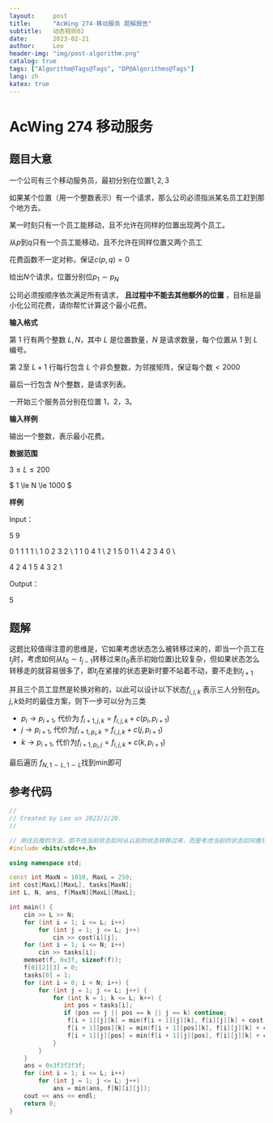 ```yaml
---
layout:     post
title:      "AcWing 274-移动服务 题解报告"
subtitle:   动态规则02
date:       2023-02-21
author:     Leo
header-img: "img/post-algorithm.png"
catalog: true
tags: ["Algorithm@Tags@Tags", "DP@Algorithms@Tags"]
lang: zh
katex: true
---
```

# AcWing 274 移动服务

## 题目大意

一个公司有三个移动服务员，最初分别在位置$1, 2, 3$

如果某个位置（用一个整数表示）有一个请求，那么公司必须指派某名员工赶到那个地方去。

某一时刻只有一个员工能移动，且不允许在同样的位置出现两个员工。

从$p$到$q$只有一个员工能移动，且不允许在同样位置又两个员工

花费函数不一定对称，保证$c(p, q) = 0$

给出$N$个请求，位置分别位$p_1 \sim p_N$

公司必须按顺序依次满足所有请求， **且过程中不能去其他额外的位置** ，目标是最小化公司花费，请你帮忙计算这个最小花费。

**输入格式**

第 $1$ 行有两个整数 $L,N$，其中 $L$ 是位置数量，$N$ 是请求数量，每个位置从 $1$ 到 $L$ 编号。

第 $2$至 $L+1$ 行每行包含 $L$ 个非负整数，为邻接矩阵，保证每个数$<2000$

最后一行包含 $N$个整数，是请求列表。

一开始三个服务员分别在位置 $1，2，3$。

**输入样例**

输出一个整数，表示最小花费。

**数据范围**

$3 \le L \le 200$

$ 1 \le N \le 1000 $

**样例**

Input：

5 9 

0 1 1 1 1 \\
1 0 2 3 2 \\
1 1 0 4 1 \\
2 1 5 0 1 \\
4 2 3 4 0 \\

4 2 4 1 5 4 3 2 1

Output：

5

## 题解

这题比较值得注意的思维是，它如果考虑状态怎么被转移过来的，即当一个员工在$t_j$时，考虑如何从$t_0 \sim t_{j-1}$转移过来($t_0$表示初始位置)比较复杂，但如果状态怎么转移走的就容易很多了，即$t_j$在紧接的状态更新时要不站着不动，要不走到$t_{j+1}$

并且三个员工显然是轮换对称的，以此可以设计以下状态$f_{i, j, k}$ 表示三人分别在$p_i, j, k$处时的最佳方案，则下一步可以分为三类

* $p_i \rightarrow p_{i+1}$, 代价为 $f_{i+1, j, k} = f_{i, j, k} + c(p_i, p_{i+1})$
* $j \rightarrow p_{i+1}$, 代价为$f_{i+1, p_i, k} = f_{i, j, k} + c(j, p_{i+1})$
* $k \rightarrow p_{i+1}$, 代价为$f_{i+1, p_i, j} = f_{i, j, k} + c(k, p_{i+1})$

最后遍历 $f_{N, 1 \sim L, 1 \sim L}$找到min即可

## 参考代码

```cpp
//
// Created by Leo on 2023/2/20.
//

// 用往后推的方法，即不找当前状态如何从以前的状态转移过来，而是考虑当前的状态如何推导到下一个状态
#include <bits/stdc++.h>

using namespace std;

const int MaxN = 1010, MaxL = 250;
int cost[MaxL][MaxL], tasks[MaxN];
int L, N, ans, f[MaxN][MaxL][MaxL];

int main() {
    cin >> L >> N;
    for (int i = 1; i <= L; i++)
        for (int j = 1; j <= L; j++)
            cin >> cost[i][j];
    for (int i = 1; i <= N; i++)
        cin >> tasks[i];
    memset(f, 0x3f, sizeof(f));
    f[0][2][3] = 0;
    tasks[0] = 1;
    for (int i = 0; i < N; i++) {
        for (int j = 1; j <= L; j++) {
            for (int k = 1; k <= L; k++) {
               int pos = tasks[i];
               if (pos == j || pos == k || j == k) continue;
                f[i + 1][j][k] = min(f[i + 1][j][k], f[i][j][k] + cost[pos][tasks[i + 1]]);
                f[i + 1][pos][k] = min(f[i + 1][pos][k], f[i][j][k] + cost[j][tasks[i + 1]]);
                f[i + 1][j][pos] = min(f[i + 1][j][pos], f[i][j][k] + cost[k][tasks[i + 1]]);
            }
        }
    }
    ans = 0x3f3f3f3f;
    for (int i = 1; i <= L; i++)
        for (int j = 1; j <= L; j++)
            ans = min(ans, f[N][i][j]);
    cout << ans << endl;
    return 0;
}

```
